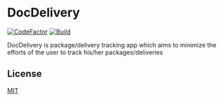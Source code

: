 # DocDelivery
[![CodeFactor](https://www.codefactor.io/repository/github/shankarpriyank/docdelivery/badge)](https://www.codefactor.io/repository/github/shankarpriyank/docdelivery)
[![Build](https://github.com/shankarpriyank/Dr.Delivery/actions/workflows/build.yml/badge.svg)](https://github.com/shankarpriyank/Dr.Delivery/actions/workflows/build.yml)  

 

DocDelivery is package/delivery tracking app which aims to minimize the efforts of the user to track his/her packages/deliveries

## License
[MIT](https://choosealicense.com/licenses/mit/)
